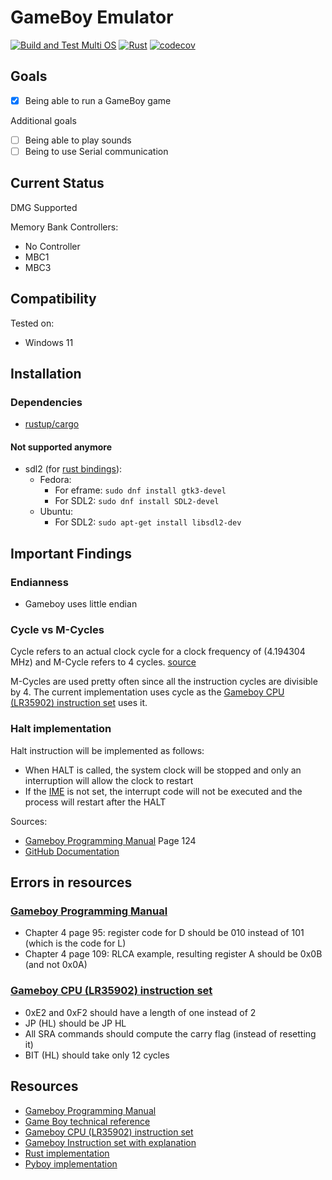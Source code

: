 GameBoy Emulator
================
[![Build and Test Multi OS](https://github.com/sylvaus/gameboy_emulator/actions/workflows/build_and_test_multi_os.yml/badge.svg)](https://github.com/sylvaus/gameboy_emulator/actions/workflows/build_and_test_multi_os.yml)
[![Rust](https://github.com/sylvaus/gameboy_emulator/actions/workflows/coverage.yml/badge.svg)](https://github.com/sylvaus/gameboy_emulator/actions/workflows/coverage.yml)
[![codecov](https://codecov.io/gh/sylvaus/gameboy_emulator/graph/badge.svg?token=ytstiuuAmR)](https://codecov.io/gh/sylvaus/gameboy_emulator)

Goals
----
 - [x] Being able to run a GameBoy game 

Additional goals
 - [ ] Being able to play sounds
 - [ ] Being to use Serial communication

Current Status
--------------

DMG Supported

Memory Bank Controllers:

* No Controller
* MBC1 
* MBC3

Compatibility
-------------
Tested on:

* Windows 11

Installation
------------
### Dependencies

* [rustup/cargo](https://www.rust-lang.org/tools/install)



#### Not supported anymore
* sdl2 (for [rust bindings](https://github.com/Rust-SDL2/rust-sdl2)):
  * Fedora: 
    * For eframe: `sudo dnf install gtk3-devel` 
    * For SDL2: `sudo dnf install SDL2-devel`
  * Ubuntu: 
    * For SDL2: `sudo apt-get install libsdl2-dev`

Important Findings
------------------
### Endianness
* Gameboy uses little endian

### Cycle vs M-Cycles
Cycle refers to an actual clock cycle for a clock frequency of (4.194304 MHz)
and M-Cycle refers to 4 cycles. [source](https://gbdev.io/pandocs/#instruction-set)

M-Cycles are used pretty often since all the instruction cycles are divisible by 4.
The current implementation uses cycle as the [Gameboy CPU (LR35902) instruction set](https://pastraiser.com/cpu/gameboy/gameboy_opcodes.html) uses it.

### Halt implementation
Halt instruction will be implemented as follows:
* When HALT is called, the system clock will be stopped and only an interruption will allow the 
  clock to restart
* If the [IME](https://gbdev.io/pandocs/#ime-interrupt-master-enable-flag-write-only) is not set, the interrupt code will 
  not be executed and the process will restart after the HALT
  
Sources:
* [Gameboy Programming Manual](https://ia803208.us.archive.org/9/items/GameBoyProgManVer1.1/GameBoyProgManVer1.1.pdf) Page 124
* [GitHub Documentation](https://github.com/AntonioND/giibiiadvance/blob/master/docs/TCAGBD.pdf)


Errors in resources
---------------------
### [Gameboy Programming Manual](https://ia803208.us.archive.org/9/items/GameBoyProgManVer1.1/GameBoyProgManVer1.1.pdf)
* Chapter 4 page 95: register code for D should be 010 instead of 101 (which is the code for L)
* Chapter 4 page 109: RLCA example, resulting register A should be 0x0B (and not 0x0A)

### [Gameboy CPU (LR35902) instruction set](https://pastraiser.com/cpu/gameboy/gameboy_opcodes.html)
* 0xE2 and 0xF2 should have a length of one instead of 2
* JP (HL) should be JP HL
* All SRA commands should compute the carry flag (instead of resetting it)
* BIT (HL) should take only 12 cycles


Resources
---------
* [Gameboy Programming Manual](https://ia803208.us.archive.org/9/items/GameBoyProgManVer1.1/GameBoyProgManVer1.1.pdf)
* [Game Boy technical reference](https://gbdev.io/pandocs)
* [Gameboy CPU (LR35902) instruction set](https://pastraiser.com/cpu/gameboy/gameboy_opcodes.html)
* [Gameboy Instruction set with explanation](https://meganesulli.com/generate-gb-opcodes/)
* [Rust implementation](https://mattbruv.github.io/gameboy-crust/)
* [Pyboy implementation](https://github.com/Baekalfen/PyBoy)

